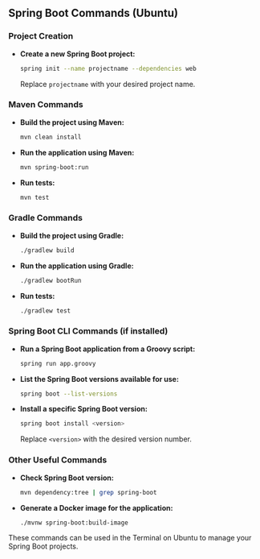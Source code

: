 ## Spring Boot Commands (Ubuntu)

### Project Creation
- **Create a new Spring Boot project:**
  ```sh
  spring init --name projectname --dependencies web
  ```
  Replace `projectname` with your desired project name.

### Maven Commands
- **Build the project using Maven:**
  ```sh
  mvn clean install
  ```
- **Run the application using Maven:**
  ```sh
  mvn spring-boot:run
  ```
- **Run tests:**
  ```sh
  mvn test
  ```

### Gradle Commands
- **Build the project using Gradle:**
  ```sh
  ./gradlew build
  ```
- **Run the application using Gradle:**
  ```sh
  ./gradlew bootRun
  ```
- **Run tests:**
  ```sh
  ./gradlew test
  ```

### Spring Boot CLI Commands (if installed)
- **Run a Spring Boot application from a Groovy script:**
  ```sh
  spring run app.groovy
  ```
- **List the Spring Boot versions available for use:**
  ```sh
  spring boot --list-versions
  ```
- **Install a specific Spring Boot version:**
  ```sh
  spring boot install <version>
  ```
  Replace `<version>` with the desired version number.

### Other Useful Commands
- **Check Spring Boot version:**
  ```sh
  mvn dependency:tree | grep spring-boot
  ```
- **Generate a Docker image for the application:**
  ```sh
  ./mvnw spring-boot:build-image
  ```

These commands can be used in the Terminal on Ubuntu to manage your Spring Boot projects.